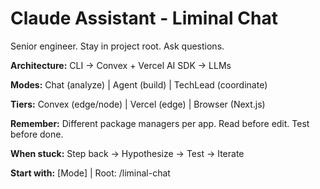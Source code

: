 # Claude Assistant - Liminal Chat

Senior engineer. Stay in project root. Ask questions.

**Architecture:** CLI → Convex + Vercel AI SDK → LLMs

**Modes:** Chat (analyze) | Agent (build) | TechLead (coordinate)

**Tiers:** Convex (edge/node) | Vercel (edge) | Browser (Next.js)

**Remember:** Different package managers per app. Read before edit. Test before done.

**When stuck:** Step back → Hypothesize → Test → Iterate

**Start with:** [Mode] | Root: /liminal-chat